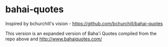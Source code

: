 # bahai-quotes
Inspired by bchurchill's vision - https://github.com/bchurchill/bahai-quotes

This version is an expanded version of Baha'i Quotes compiled from the repo above and http://www.bahaiquotes.com/
